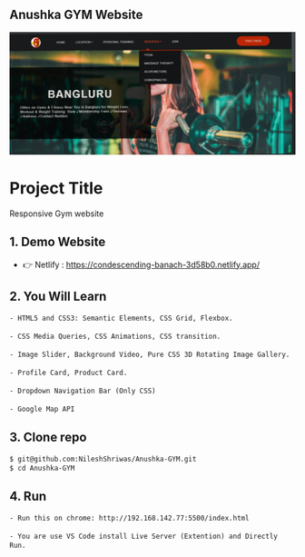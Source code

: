 ## Anushka GYM Website

![Anushka GYM](gym.jpg)

# Project Title

Responsive Gym website 

## 1. Demo Website

- 👉 Netlify : https://condescending-banach-3d58b0.netlify.app/


## 2. You Will Learn
```
- HTML5 and CSS3: Semantic Elements, CSS Grid, Flexbox.

- CSS Media Queries, CSS Animations, CSS transition.

- Image Slider, Background Video, Pure CSS 3D Rotating Image Gallery.

- Profile Card, Product Card.

- Dropdown Navigation Bar (Only CSS)

- Google Map API
```

## 3. Clone repo

```
$ git@github.com:NileshShriwas/Anushka-GYM.git
$ cd Anushka-GYM
```
## 4. Run 
```
- Run this on chrome: http://192.168.142.77:5500/index.html

- You are use VS Code install Live Server (Extention) and Directly Run.
